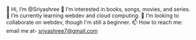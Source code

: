 👋 Hi, I’m @Sriyashree
👀 I’m interested in books, songs, movies, and series.
🌱 I’m currently learning webdev and cloud computing.
💞️ I’m looking to collaborate on webdev, though I'm still a beginner.
📫 How to reach me: email me at- sriyashree7@gmail.com
